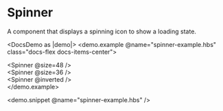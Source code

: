 # Spinner

A component that displays a spinning icon to show a loading state.

<DocsDemo as |demo|>
  <demo.example @name="spinner-example.hbs" class="docs-flex docs-items-center">
    <div class="docs-p-2">
      <Spinner @size=48 />
    </div>
    <div class="docs-p-2">
      <Spinner @size=36 />
    </div>
    <div class="docs-p-2">
      <Spinner />
    </div>
    <div class="docs-p-2 docs-bg-grey-darkest docs-rounded-full">
      <Spinner @inverted />
    </div>
  </demo.example>

  <demo.snippet @name="spinner-example.hbs" />
</DocsDemo>
